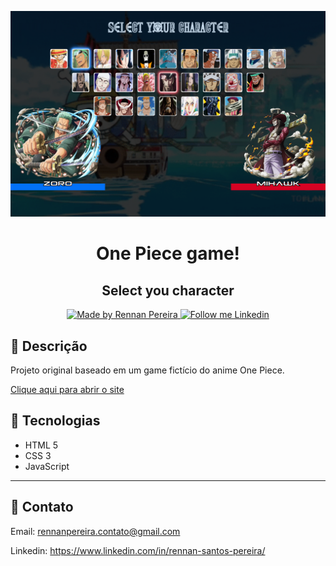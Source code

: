 ![preview](./github/preview.png)

<h1 align="center">
  One Piece game!  
</h1>
<h2 align="center">
Select you character
</h2>

<p align="center">
  <a href="https://github.com/RennanPereira">
    <img alt="Made by Rennan Pereira" src="https://img.shields.io/badge/Made%20by-Rennan%20Pereira-2ecc71">
  </a>

  <a href="https://www.linkedin.com/in/rennan-santos-pereira/" target="_blank">
    <img alt="Follow me Linkedin" src="https://img.shields.io/badge/Follow%20up-rennanpereira-2ecc71?style=social&logo=linkedin">
  </a>
</p>

## 📝 Descrição

Projeto original baseado em um game fictício do anime One Piece.


[Clique aqui para abrir o site](https://rennanpereira.github.io/One-Piece-project---Selecione-seu-personagem//)

## 🚀 Tecnologias

- HTML 5
- CSS 3
- JavaScript

---
## 💜 Contato
Email:
rennanpereira.contato@gmail.com

Linkedin:
https://www.linkedin.com/in/rennan-santos-pereira/
